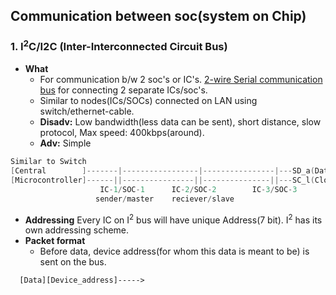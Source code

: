 ## Communication between soc(system on Chip)
### 1. I<sup>2</sup>C/I2C (Inter-Interconnected Circuit Bus)
- **What** 
  - For communication b/w 2 soc's or IC's. [2-wire Serial communication bus](/cpu_memory_thread_process/CPU/Communication/Serial_Parallel_Bus.md) for connecting 2 separate ICs/soc's.
  - Similar to nodes(ICs/SOCs) connected on LAN using switch/ethernet-cable.
  - **Disadv:** Low bandwidth(less data can be sent), short distance, slow protocol, Max speed: 400kbps(around).
  - **Adv:** Simple
```c
Similar to Switch
[Central        ]-------|-----------------|----------------|---SD_a(Data line)                 //Similar to LAN
[Microcontroller]------||----------------||---------------||---SC_l(Clock line)
                    IC-1/SOC-1      IC-2/SOC-2        IC-3/SOC-3                //Nodes=ICs or SOCs
                   sender/master    reciever/slave
```
- **Addressing** Every IC on I<sup>2</sup> bus will have unique Address(7 bit). I<sup>2</sup> has its own addressing scheme.
- **Packet format**
  - Before data, device address(for whom this data is meant to be) is sent on the bus.
```
  [Data][Device_address]----->
```
